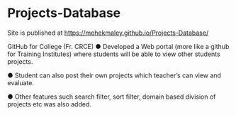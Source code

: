 # Projects-Database
Site is published at https://mehekmaley.github.io/Projects-Database/

GitHub for College (Fr. CRCE) 
● Developed a Web portal (more like a github for Training Institutes) where students will be able to view other students projects. 

● Student can also post their own projects which teacher’s can view
and evaluate. 

● Other features such search filter, sort filter, domain based division
of projects etc was also added.
